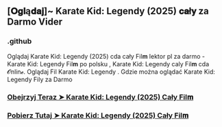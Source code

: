 ## [𝐎𝐠𝐥ą𝐝𝐚𝐣]~ Karate Kid: Legendy (2025) 𝐜𝐚ł𝐲  za Darmo Vider

### .github

Oglądaj Karate Kid: Legendy (2025) cda cały Fil𝐦 lektor pl za darmo - Karate Kid: Legendy Fil𝐦  po polsku , Karate Kid: Legendy caly Fil𝐦 cda 𝓞nlin𝓮. Oglądaj Fil Karate Kid: Legendy . Gdzie można oglądać Karate Kid: Legendy Fily za Darmo

### [Obejrzyj Teraz ➤ Karate Kid: Legendy (2025) Cały Fil𝐦 ](https://watching4khdmovies.blogspot.com/2025/05/karate-kid-pl.html)

### [Pobierz Tutaj ➤ Karate Kid: Legendy (2025) Cały Fil𝐦 ](https://watching4khdmovies.blogspot.com/2025/05/karate-kid-pl.html)
